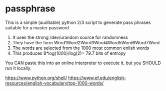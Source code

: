 # passphrase

This is a simple (auditable) python 2/3 script to generate pass phrases suitable for a master password

1. It uses the strong /dev/urandom source for randomness
2. They have the form Word1Word2Word3Word4Word5Word6Word7Word
3. The words are selected from the 1000 most common enlish words 
4. This produces 8*log(1000)/log(2)= 79.7 bits of entropy

You CAN paste this into an online interpreter to execute it, but you SHOULD run it locally.

https://www.python.org/shell/
https://www.ef.edu/english-resources/english-vocabulary/top-1000-words/
